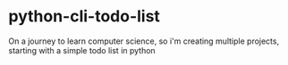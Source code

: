 # python-cli-todo-list
On a journey to learn computer science, so i'm creating multiple projects, starting with a simple todo list in python

